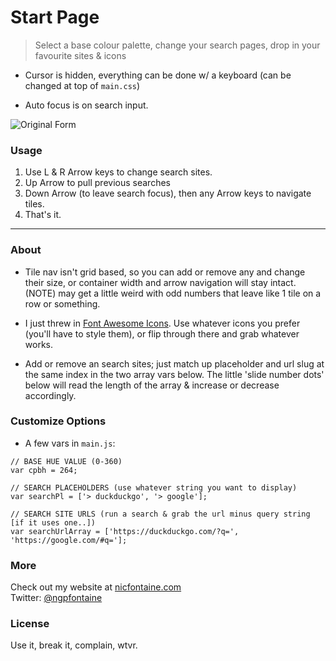 # Start Page

> Select a base colour palette, change your search pages, drop in your favourite sites & icons

- Cursor is hidden, everything can be done w/ a keyboard (can be changed at top of ``` main.css ```)

- Auto focus is on search input.

![Original Form](https://nicfontaine.com/startp/startp_01.png)


### Usage

1. Use L & R Arrow keys to change search sites.
2. Up Arrow to pull previous searches
3. Down Arrow (to leave search focus), then any Arrow keys to navigate tiles.
4. That's it.

---

### About
- Tile nav isn't grid based, so you can add or remove any and change their size, or container width and arrow navigation will stay intact. (NOTE) may get a little weird with odd numbers that leave like 1 tile on a row or something.

- I just threw in [Font Awesome Icons](http://fontawesome.io/get-started/). Use whatever icons you prefer (you'll have to style them), or flip through there and grab whatever works.

- Add or remove an search sites; just match up placeholder and url slug at the same index in the two array vars below. The little 'slide number dots' below will read the length of the array & increase or decrease accordingly.


### Customize Options
- A few vars in ``` main.js ```:
```
// BASE HUE VALUE (0-360)
var cpbh = 264;

// SEARCH PLACEHOLDERS (use whatever string you want to display)
var searchPl = ['> duckduckgo', '> google'];

// SEARCH SITE URLS (run a search & grab the url minus query string [if it uses one..])
var searchUrlArray = ['https://duckduckgo.com/?q=', 'https://google.com/#q='];
```

### More
Check out my website at [nicfontaine.com](https://nicfontaine.com)  
Twitter: [@ngpfontaine](https://twitter.com/ngpfontaine)

### License
Use it, break it, complain, wtvr.
